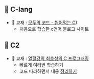 
## 📌 C-lang
* 📖 교재 : [모두의 코드 - 씹어먹는 C](https://modoocode.com/231))
    * 처음으로 학습한 c언어 블로그 사이트


## 📌 C2
* 📖 교재 : [열혈강의 최호성의 C 프로그래밍](http://www.kyobobook.co.kr/product/detailViewKor.laf?ejkGb=KOR&mallGb=KOR&barcode=9788965400172&orderClick=LAG&Kc=)
    * 빠르게 여러번 학습하기
    * 코드 따라하면서 내용 [정리하기](https://github.com/Ejaeda/C_lang/tree/master/C-lang)
